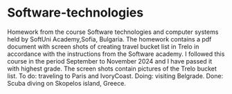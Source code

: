 # Software-technologies
Homework from the course Software technologies and computer systems held by SoftUni Academy,Sofia, Bulgaria. The homework contains a pdf document with screen shots of creating travel bucket list in Trelo in accordance with the instructions from the Software academy. I followed this course in the period September to November 2024 and I have passed it with highest grade. 
The screen shots contain pictures of the Trelo bucket list. To do: traveling to Paris and IvoryCoast. Doing: visiting Belgrade. Done: Scuba diving on Skopelos island, Greece. 
